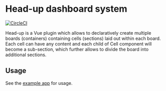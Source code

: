 # Head-up dashboard system

[![CircleCI](https://circleci.com/gh/tyom/head-up.svg?style=svg)](https://circleci.com/gh/tyom/head-up)

Head-up is a Vue plugin which allows to declaratively create multiple boards (containers) containing
cells (sections) laid out within each board. Each cell can have any content and each child of Cell component
will become a sub-section, which further allows to divide the board into additional sections.

## Usage

See the [example app](./packages/example) for usage.
